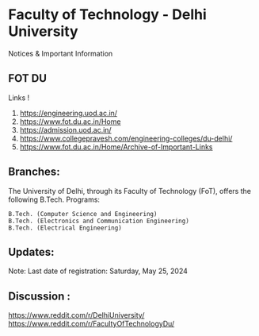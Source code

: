 # Faculty of Technology - Delhi University
Notices & Important Information
## FOT DU
Links !
1. https://engineering.uod.ac.in/
2. https://www.fot.du.ac.in/Home
3. https://admission.uod.ac.in/
4. https://www.collegepravesh.com/engineering-colleges/du-delhi/
5. https://www.fot.du.ac.in/Home/Archive-of-Important-Links



## Branches:
The University of Delhi, through its Faculty of Technology (FoT), offers the following B.Tech. Programs:

    B.Tech. (Computer Science and Engineering)
    B.Tech. (Electronics and Communication Engineering)
    B.Tech. (Electrical Engineering)

 

## Updates: 
Note: Last date of registration: Saturday, May 25, 2024

## Discussion :
https://www.reddit.com/r/DelhiUniversity/
https://www.reddit.com/r/FacultyOfTechnologyDu/
